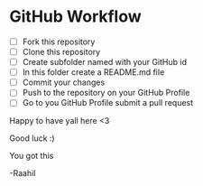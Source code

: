
# GitHub Workflow

- [ ] Fork this repository
- [ ] Clone this repository
- [ ] Create subfolder named with your GitHub id
- [ ] In this folder create a README.md file
- [ ] Commit your changes
- [ ] Push to the repository on your GitHub Profile
- [ ] Go to you GitHub Profile submit a pull request

Happy to have yall here <3

Good luck :)

You got this

-Raahil
